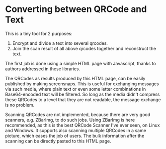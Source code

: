 Converting between QRCode and Text
==================================

This is a tiny tool for 2 purposes:

1. Encrypt and divide a text into several qrcodes.
2. Join the scan result of all above qrcodes together and reconstruct the text.

The first job is done using a simple HTML page with Javascript, thanks to authors addressed in these libraries.

The QRCodes as results produced by this HTML page, can be easily published by making screensnaps.
This is useful for exchanging messages via such media, where plain text or even some letter combinations in Base64-encoded text will be filtered.
So long as the media didn't compress these QRCodes to a level that they are not readable, the message exchange is no problem.

Scanning QRCodes are not implemented, because there are very good scanners, e.g. ZBarImg, to do such jobs.
Using ZBarImg is here recommended, as this is the best QRCode Scanner I've ever seen, on Linux and Windows. It supports also scanning multiple QRCodes
in a same picture, which eases the job of users. The bulk information after the scanning can be directly pasted to this HTML page.

